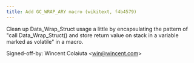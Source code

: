 ```yaml
---
title: Add GC_WRAP_ARY macro (wikitext, f4b4579)
---
```


Clean up Data\_Wrap\_Struct usage a little by encapsulating the pattern of "call Data\_Wrap\_Struct() and store return value on stack in a variable marked as volatile" in a macro.

Signed-off-by: Wincent Colaiuta &lt;win@wincent.com&gt;
